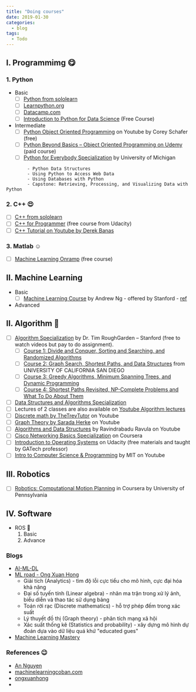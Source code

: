 ```yaml
---
title: "Doing courses"
date: 2019-01-30
categories:
  - blog
tags:
  - Todo
---
```


## I. Programmimg :yum:
### 1. Python
- Basic 
  - [ ] [Python from sololearn](https://www.sololearn.com/Play/Python/#)
  - [ ] [Learnpython.org](https://www.learnpython.org/en/Welcome)
  - [ ] [Datacamp.com](https://www.datacamp.com/home)
  - [ ] [Introduction to Python for Data Science](https://campus.datacamp.com/courses/intro-to-python-for-data-science/chapter-1-python-basics?ex=11) (Free Course)
- Intermediate
  - [ ] [Python Object Oriented Programming](https://www.youtube.com/watch?v=ZDa-Z5JzLYM&list=PL-osiE80TeTsqhIuOqKhwlXsIBIdSeYtc) on Youtube by Corey Schafer (free)
  - [ ] [Python Beyond Basics – Object Oriented Programming on Udemy](https://www.udemy.com/course/python-beyond-the-basics-object-oriented-programming/) (paid course)
  - [ ] [Python for Everybody Specialization](https://www.coursera.org/specializations/python) by University of Michigan
  
```   - Programming for Everybody (Getting Started with Python)
        - Python Data Structures
        - Using Python to Access Web Data
        - Using Databases with Python
        - Capstone: Retrieving, Processing, and Visualizing Data with Python
```

### 2. C++ :heart_eyes:
- [ ] [C++ from sololearn](https://www.sololearn.com/Play/CPlusPlus)
- [ ] [C++ for Programmer](https://www.udacity.com/course/c-for-programmers--ud210) (free course from Udacity)
- [ ] [C++ Tutorial on Youtube by Derek Banas ](https://www.youtube.com/watch?v=DamuE8TM3xo&list=PLGLfVvz_LVvQ9S8YSV0iDsuEU8v11yP9M)
  
### 3. Matlab :relaxed:
- [ ] [Machine Learning Onramp](https://matlabacademy.mathworks.com/R2019b/portal.html?course=machinelearning#chapter=2&lesson=4&section=1) (free course)

## II. Machine Learning
- Basic
  - [ ] [Machine Learning Course](https://www.coursera.org/learn/machine-learning) by Andrew Ng - offered by Stanford - [ref](https://github.com/gopaczewski/coursera-ml)
- Advanced

## II. Algorithm 	:money_mouth_face:
- [ ] [Algorithm Specialization](https://www.coursera.org/specializations/algorithms) by Dr. Tim RoughGarden – Stanford (free to watch videos but pay to do assignment). 
  - [ ] [Course 1: Divide and Conquer, Sorting and Searching, and Randomized Algorithms]()
  - [ ] [Course 2: Graph Search, Shortest Paths, and Data Structures]() from UNIVERSITY OF CALIFORNIA SAN DIEGO
  - [ ] [Course 3: Greedy Algorithms, Minimum Spanning Trees, and Dynamic Programming]()
  - [ ] [Course 4: Shortest Paths Revisited, NP-Complete Problems and What To Do About Them]()
- [ ] [Data Structures and Algorithms Specialization](https://www.coursera.org/specializations/data-structures-algorithms)
- [ ] Lectures of 2 classes are also available on [Youtube Algorithm lectures](https://www.youtube.com/watch?v=yRM3sc57q0c&list=PLXFMmlk03Dt7Q0xr1PIAriY5623cKiH7V) 
- [ ] [Discrete math by TheTrevTutor](https://www.youtube.com/watch?v=tyDKR4FG3Yw&list=PLDDGPdw7e6Ag1EIznZ-m-qXu4XX3A0cIz) on Youtube
- [ ] [Graph Theory by Sarada Herke](https://www.youtube.com/watch?v=eIb1cz06UwI&list=PLGxuz-nmYlQOiIOriTXMEoGoybUC3Jmrn) on Youtube
- [ ] [Algorithms and Data Structures](https://www.youtube.com/playlist?list=PLEbnTDJUr_IeHYw_sfBOJ6gk5pie0yP-0) by Ravindrabadu Ravula on Youtube
- [ ] [Cisco Networking Basics Specialization](https://www.coursera.org/specializations/networking-basics) on Coursera 
- [ ] [Introduction to Operating Systems](https://classroom.udacity.com/courses/ud923) on Udacity (free materials and taught by GATech professor)
- [ ] [Intro to Computer Science & Programming](https://www.youtube.com/watch?v=k6U-i4gXkLM&list=PL4C4720A6F225E074) by MIT on Youtube

## III. Robotics
- [ ] [Robotics: Computational Motion Planning](https://www.coursera.org/learn/robotics-motion-planning/home/welcome) in Coursera by University of Pennsylvania

## IV. Software 
- ROS :hugs:
  1. Basic
  2. Advance
    
### Blogs
- [AI-ML-DL](https://ongxuanhong.wordpress.com/2017/09/04/ai-machine-learning-deep-learning-phan-biet-nhu-the-nao-cho-dung/#more-13839)
- [ML road - Ong Xuan Hong](https://ongxuanhong.wordpress.com/2017/05/18/con-duong-hoc-tap-machine-learning-cua-toi/)
  - Giải tích (Analytics) - tìm độ lỗi cực tiểu cho mô hình, cực đại hóa khả năng
  - Đại số tuyến tính (Linear algebra) - nhân ma trận trong xử lý ảnh, biểu diễn và thao tác sử dụng bảng
  - Toán rời rạc (Discrete mathematics) - hỗ trợ phép đếm trong xác suất
  - Lý thuyết đồ thị (Graph theory) - phân tích mạng xã hội
  - Xác suất thống kê (Statistics and probability) - xây dựng mô hình dự đoán dựa vào dữ liệu quá khứ "educated gues"
- [Machine Learning Mastery](https://machinelearningmastery.com/a-tour-of-machine-learning-algorithms/)

### References :wink:
- [An Nguyen](https://scratchrobotics.com/courses/) 
- [machinelearningcoban.com](https://machinelearningcoban.com/2018/09/11/forum/)
- [ongxuanhong](https://ongxuanhong.wordpress.com/)
- 
  
  
